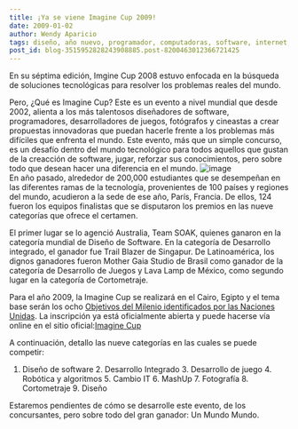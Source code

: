 ```yaml
---
title: ¡Ya se viene Imagine Cup 2009!
date: 2009-01-02
author: Wendy Aparicio
tags: diseño, año nuevo, programador, computadoras, software, internet, programacion, tecnologia
post_id: blog-3515952828243908885.post-8200463012366721425
---
```


En su séptima edición, Imgine Cup 2008 estuvo enfocada en la búsqueda de soluciones tecnológicas para resolver los problemas reales del mundo.

Pero, ¿Qué es Imagine Cup? Este es un evento a nivel mundial que desde 2002, alienta a los más talentosos diseñadores de software, programadores, desarrolladores de juegos, fotógrafos y cineastas a crear propuestas innovadoras que puedan hacerle frente a los problemas más difíciles que enfrenta el mundo. Este evento, más que un simple concurso, es un desafío dentro del mundo tecnológico para todos aquellos que gustan de la creacción de software, jugar, reforzar sus conocimientos, pero sobre todo que desean hacer una diferencia en el mundo.
![image](https://4.bp.blogspot.com/_JbB9KsZ238w/SVo4mJcDNqI/AAAAAAAAARw/McUBk1RUMvE/s320/imagen11.jpg)    
En año pasado, alrededor de 200,000 estudiantes que se desempeñan en las diferentes ramas de la tecnología, provenientes de 100 países y regiones del mundo, acudieron a la sede de ese año, París, Francia. De ellos, 124 fueron los equipos finalistas que se disputaron los premios en las nueve categorías que ofrece el certamen.

El primer lugar se lo agenció Australia, Team SOAK, quienes ganaron en la categoría mundial de Diseño de Software. En la categoría de Desarrollo integrado, el ganador fue Trail Blazer de Singapur. De Latinoamérica, los dignos ganadores fueron Mother Gaia Studio de Brasil como ganador de la categoría de Desarrollo de Juegos y Lava Lamp de México, como segundo lugar en la categoría de Cortometraje.

Para el año 2009, la Imagine Cup se realizará en el Cairo, Egipto y el tema base serán los ocho [Objetivos del Milenio identificados por las Naciones Unidas](https://www.un.org/millenniumgoals/). La inscripción ya está oficialmente abierta y puede hacerse vía online en el sitio oficial:[Imagine Cup](https://imaginecup.com/default.aspx)

A continuación, detallo las nueve categorías en las cuales se puede competir:

1. Diseño de software 2. Desarrollo Integrado 3. Desarrollo de juego 4. Robótica y algoritmos 5. Cambio IT 6. MashUp 7. Fotografía 8. Cortometraje 9. Diseño

Estaremos pendientes de cómo se desarrolle este evento, de los concursantes, pero sobre todo del gran ganador: Un Mundo Mundo.